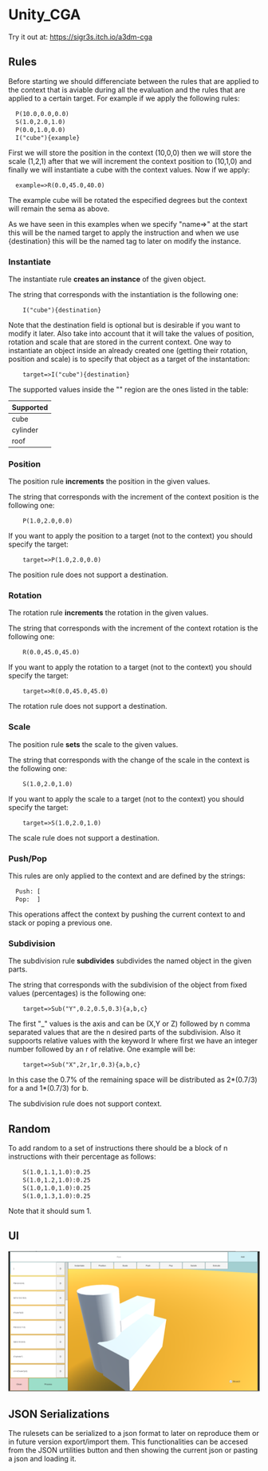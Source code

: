 # Unity_CGA

Try it out at: https://sigr3s.itch.io/a3dm-cga


## Rules

Before starting we should differenciate between the rules that are applied to the context that is aviable during all the evaluation and the rules that are applied to a certain target. For example if we apply the following rules:
      
      P(10.0,0.0,0.0)
      S(1.0,2.0,1.0)
      P(0.0,1.0,0.0)
      I("cube"){example}

First we will store the position in the context (10,0,0) then we will store the scale (1,2,1) after that we will increment the context position to (10,1,0) and finally we will instantiate a cube with the context values. Now if we apply:
  
      example=>R(0.0,45.0,40.0)

The example cube will be rotated the especified degrees but the context will remain the sema as above.

As we have seen in this examples when we specify "name=>" at the start this will be the named target to apply the instruction and when we use {destination} this will be the named tag to later on modify the instance.

### Instantiate

The instantiate rule **creates an instance** of the given object.

The string that corresponds with the instantiation is the following one:

        I("cube"){destination}
        
Note that the destination field is optional but is desirable if you want to modify it later. Also take into account that it will take the values of position, rotation and scale that are stored in the current context. One way to instantiate an object inside an already created one (getting their rotation, position and scale) is to specify that object as a target of the instantation:
        
        target=>I("cube"){destination}

The supported values inside the "" region are the ones listed in the table:

| Supported       | 
| ------------- |
| cube      | 
| cylinder      | 
| roof | 


### Position

The position rule **increments** the position in the given values.

The string that corresponds with the increment of the context position is the following one:
        
        P(1.0,2.0,0.0)

If you want to apply the position to a target (not to the context) you should specify the target:

        target=>P(1.0,2.0,0.0)
The position rule does not support a destination.

### Rotation

The rotation rule **increments** the rotation in the given values.

The string that corresponds with the increment of the context rotation is the following one:
        
        R(0.0,45.0,45.0)

If you want to apply the rotation to a target (not to the context) you should specify the target:

        target=>R(0.0,45.0,45.0)
        
The rotation rule does not support a destination.

### Scale

The position rule **sets** the scale to the given values.

The string that corresponds with the change of the scale in the context is the following one:
        
        S(1.0,2.0,1.0)

If you want to apply the scale to a target (not to the context) you should specify the target:

        target=>S(1.0,2.0,1.0)
        
The scale rule does not support a destination.

### Push/Pop

This rules are only applied to the context and are defined by the strings: 
      
      Push: [
      Pop:  ]

This operations affect the context by pushing the current context to and stack or poping a previous one.

### Subdivision

The subdivision rule **subdivides** subdivides the named object in the given parts.

The string that corresponds with the subdivision of the object from fixed values (percentages) is the following one:
        
        target=>Sub("Y",0.2,0.5,0.3){a,b,c}

The first "_" values is the axis and can be (X,Y or Z) followed by n comma separated values that are the n desired parts of the subdivision. Also it suppoorts relative values with the keyword Ir where first we have an integer number followed by an r of relative. One example will be:
        
        target=>Sub("X",2r,1r,0.3){a,b,c}

In this case the 0.7% of the remaining space will be distributed as 2*(0.7/3) for a and 1*(0.7/3) for b.
        
The subdivision rule does not support context.

## Random

To add random to a set of instructions there should be a block of n instructions with their percentage as follows:
      
        S(1.0,1.1,1.0):0.25
        S(1.0,1.2,1.0):0.25
        S(1.0,1.0,1.0):0.25
        S(1.0,1.3,1.0):0.25
        
 Note that it should sum 1.

## UI

![D1](https://github.com/sigr3s/Unity_CGA/blob/master/documentation/d1.PNG "")

## JSON Serializations

The rulesets can be serialized to a json format to later on reproduce them or in future version export/import them. This functionalities can be accesed from the  JSON urtilities button and then showing the current json or pasting a json and loading it.

